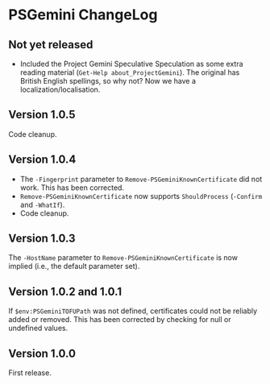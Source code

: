 # PSGemini ChangeLog

## Not yet released
*  Included the Project Gemini Speculative Speculation as some extra reading material (`Get-Help about_ProjectGemini`).  The original has British English spellings, so why not?  Now we have a localization/localisation.

## Version 1.0.5
Code cleanup.

## Version 1.0.4
*  The `-Fingerprint` parameter to `Remove-PSGeminiKnownCertificate` did not work.  This has been corrected.
*  `Remove-PSGeminiKnownCertificate` now supports `ShouldProcess` (`-Confirm` and `-WhatIf`).
*  Code cleanup.

## Version 1.0.3
The `-HostName` parameter to `Remove-PSGeminiKnownCertificate` is now implied (i.e., the default parameter set).

## Version 1.0.2 and 1.0.1
If `$env:PSGeminiTOFUPath` was not defined, certificates could not be reliably added or removed.  This has been corrected by checking for null or undefined values.

## Version 1.0.0
First release.